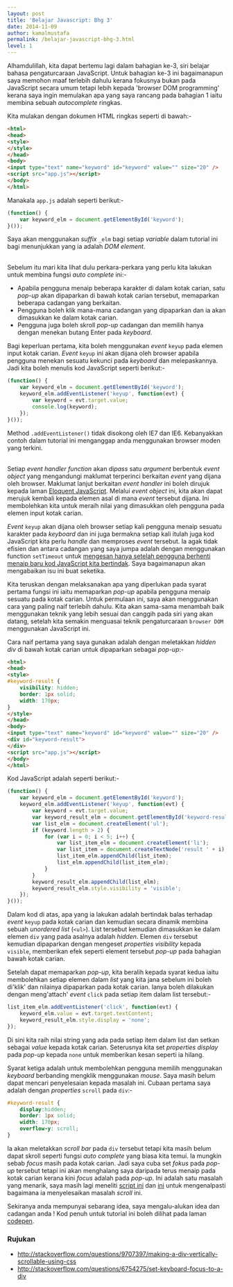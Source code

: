 ```yaml
---
layout: post
title: 'Belajar Javascript: Bhg 3'
date: 2014-11-09
author: kamalmustafa
permalink: /belajar-javascript-bhg-3.html
level: 1
---
```


Alhamdulillah, kita dapat bertemu lagi dalam bahagian ke-3, siri belajar bahasa
pengaturcaraan JavaScript. Untuk bahagian ke-3 ini bagaimanapun saya memohon maaf
terlebih dahulu kerana fokusnya bukan pada JavaScript secara umum tetapi lebih
kepada 'browser DOM programming' kerana saya ingin memulakan apa yang saya rancang
pada bahagian 1 iaitu membina sebuah *autocomplete* ringkas.

<!--more-->

Kita mulakan dengan dokumen HTML ringkas seperti di bawah:-

```html
<html>
<head>
<style>
</style>
</head>
<body>
<input type="text" name="keyword" id="keyword" value="" size="20" />
<script src="app.js"></script>
</body>
</html>
```
Manakala `app.js` adalah seperti berikut:-

```js
(function() {
    var keyword_elm = document.getElementById('keyword');
}());
```
<div class="admonition-info">
    Saya akan menggunakan <i>suffix</i> <code>_elm</code> bagi setiap <i>variable</i> dalam tutorial ini
    bagi menunjukkan yang ia adalah <i>DOM element</i>.
</div>
<div>&nbsp;</div>

Sebelum itu mari kita lihat dulu perkara-perkara yang perlu kita lakukan untuk membina
fungsi *auto complete* ini:-

* Apabila pengguna menaip beberapa karakter di dalam kotak carian, satu *pop-up* akan
  dipaparkan di bawah kotak carian tersebut, memaparkan beberapa cadangan yang berkaitan.
* Pengguna boleh klik mana-mana cadangan yang dipaparkan dan ia akan dimasukkan ke dalam
  kotak carian.
* Pengguna juga boleh skroll *pop-up* cadangan dan memilih hanya dengan menekan butang
  Enter pada *keyboard*.

Bagi keperluan pertama, kita boleh menggunakan *event* `keyup` pada elemen input kotak
carian. *Event* `keyup` ini akan dijana oleh browser apabila pengguna menekan sesuatu
kekunci pada *keyboard* dan melepaskannya. Jadi kita boleh menulis kod JavaScript seperti
berikut:-

```js
(function() {
    var keyword_elm = document.getElementById('keyword');
    keyword_elm.addEventListener('keyup', function(evt) {
        var keyword = evt.target.value;
        console.log(keyword);
    });
}());
```

<div class="admonition-warning">
    Method <code>.addEventListener()</code> tidak disokong oleh IE7 dan IE6. Kebanyakkan contoh dalam
    tutorial ini menganggap anda menggunakan browser moden yang terkini.
</div>
<div>&nbsp;</div>

Setiap *event handler function* akan di*pass* satu *argument* berbentuk *event object*
yang mengandungi maklumat terperinci berkaitan *event* yang dijana oleh browser.
Maklumat lanjut berkaitan *event handler* ini boleh dirujuk kepada laman [Eloquent
JavaScript][eloquent]. Melalui *event object* ini, kita akan dapat merujuk kembali
kepada elemen asal di mana *event* tersebut dijana. Ini membolehkan kita untuk meraih
nilai yang dimasukkan oleh pengguna pada elemen input kotak carian.

*Event* `keyup` akan dijana oleh browser setiap kali pengguna menaip sesuatu karakter
pada *keyboard* dan ini juga bermakna setiap kali itulah juga kod JavaScript kita
perlu *handle* dan memproses *event* tersebut. Ia agak tidak efisien dan antara cadangan
yang saya jumpa adalah dengan menggunakan function `setTimeout` untuk [mengesan hanya
setelah pengguna berhenti menaip baru kod JavaScript kita bertindak][settimeout]. Saya
bagaimanapun akan mengabaikan isu ini buat seketika.

Kita teruskan dengan melaksanakan apa yang diperlukan pada syarat pertama fungsi ini
iaitu memaparkan *pop-up* apabila pengguna menaip sesuatu pada kotak carian. Untuk
permulaan ini, saya akan menggunakan cara yang paling naif terlebih dahulu. Kita akan
sama-sama menambah baik menggunakan teknik yang lebih sesuai dan canggih pada siri yang
akan datang, setelah kita semakin menguasai teknik pengaturcaraan `browser DOM`
menggunakan JavaScript ini.

Cara naif pertama yang saya gunakan adalah dengan meletakkan *hidden div* di bawah
kotak carian untuk dipaparkan sebagai *pop-up*:-

```html
<html>
<head>
<style>
#keyword-result {
    visibility: hidden;
    border: 1px solid;
    width: 170px;
}
</style>
</head>
<body>
<input type="text" name="keyword" id="keyword" value="" size="20" />
<div id="keyword-result">
</div>
<script src="app.js"></script>
</body>
</html>
```

Kod JavaScript adalah seperti berikut:-

```js
(function() {
    var keyword_elm = document.getElementById('keyword');
    keyword_elm.addEventListener('keyup', function(evt) {
        var keyword = evt.target.value;
        var keyword_result_elm = document.getElementById('keyword-result');
        var list_elm = document.createElement('ul');
        if (keyword.length > 2) {
            for (var i = 0; i < 5; i++) {
                var list_item_elm = document.createElement('li');
                var list_item = document.createTextNode('result ' + i);
                list_item_elm.appendChild(list_item);
                list_elm.appendChild(list_item_elm);
            }
        }
        keyword_result_elm.appendChild(list_elm);
        keyword_result_elm.style.visibility = 'visible';
    });
}());
```

Dalam kod di atas, apa yang ia lakukan adalah bertindak balas terhadap *event* `keyup`
pada kotak carian dan kemudian secara dinamik membina sebuah *unordered list* (`<ul>`).
List tersebut kemudian dimasukkan ke dalam elemen `div` yang pada asalnya adalah *hidden*.
Elemen `div` tersebut kemudian dipaparkan dengan mengeset *properties* *visibility* kepada
`visible`, memberikan efek seperti element tersebut *pop-up* pada bahagian bawah kotak
carian.

Setelah dapat memaparkan *pop-up*, kita beralih kepada syarat kedua iaitu membolehkan
setiap elemen dalam *list* yang kita jana sebelum ini boleh di'klik' dan nilainya
dipaparkan pada kotak carian. Ianya boleh dilakukan dengan meng'attach' *event* `click`
pada setiap item dalam list tersebut:-

```javascript
list_item_elm.addEventListener('click', function(evt) {
    keyword_elm.value = evt.target.textContent;
    keyword_result_elm.style.display = 'none';
});
```
Di sini kita raih nilai string yang ada pada setiap item dalam list dan setkan sebagai
*value* kepada kotak carian. Seterusnya kita set *properties* *display* pada *pop-up*
kepada `none` untuk memberikan kesan seperti ia hilang.

Syarat ketiga adalah untuk membolehkan pengguna memilih menggunakan *keyboard* berbanding
mengklik menggunakan *mouse*. Saya masih belum dapat mencari penyelesaian kepada masalah
ini. Cubaan pertama saya adalah dengan *properties* `scroll` pada `div`:-

```css
#keyword-result {
    display:hidden;
    border: 1px solid;
    width: 170px;
    overflow-y: scroll;
}
```
Ia akan meletakkan *scroll bar* pada `div` tersebut tetapi kita masih belum dapat skroll
seperti fungsi *auto complete* yang biasa kita temui. Ia mungkin sebab *focus* masih
pada kotak carian. Jadi saya cuba set *fokus* pada *pop-up* tersebut tetapi ini akan
menghalang saya daripada terus menaip pada kotak carian kerana kini *focus* adalah pada
*pop-up*. Ini adalah satu masalah yang menarik, saya masih lagi meneliti [script ini][autoComplt]
dan [ini][completely] untuk mengenalpasti bagaimana ia menyelesaikan masalah *scroll* ini.

Sekiranya anda mempunyai sebarang idea, saya mengalu-alukan idea dan cadangan anda ! Kod penuh untuk
tutorial ini boleh dilihat pada laman [codepen].

[eloquent]:http://eloquentjavascript.net/14_event.html
[settimeout]:http://davidwalsh.name/javascript-settimeout
[autoComplt]:https://github.com/Fischer-L/autoComplt
[completely]:http://complete-ly.appspot.com/
[codepen]:http://codepen.io/k4ml/pen/zxxzJq

### Rujukan
* http://stackoverflow.com/questions/9707397/making-a-div-vertically-scrollable-using-css
* http://stackoverflow.com/questions/6754275/set-keyboard-focus-to-a-div
